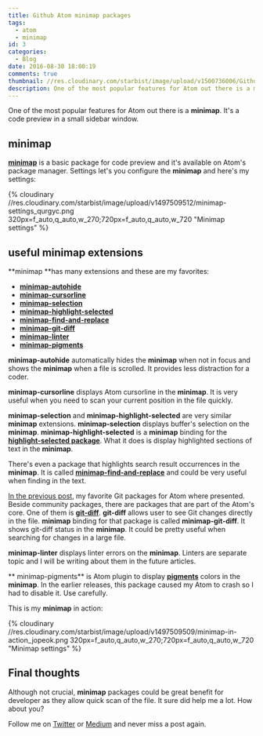 ```yaml
---
title: Github Atom minimap packages
tags:
  - atom
  - minimap
id: 3
categories:
  - Blog
date: 2016-08-30 18:00:19
comments: true
thumbnail: //res.cloudinary.com/starbist/image/upload/v1500736006/Github_Atom_minimap_packages_asknpo.png
description: One of the most popular features for Atom out there is a minimap. It's a code preview in a small sidebar window.
---
```


One of the most popular features for Atom out there is a **minimap**. It's a code preview in a small sidebar window.

<!-- more -->

## minimap

**[minimap](https://atom.io/packages/minimap)** is a basic package for code preview and it's available on Atom's package manager. Settings let's you configure the **minimap** and here's my settings:

{% cloudinary //res.cloudinary.com/starbist/image/upload/v1497509512/minimap-settings_qurgyc.png 320px=f_auto,q_auto,w_270;720px=f_auto,q_auto,w_720 "Minimap settings" %}

## useful minimap extensions

**minimap **has many extensions and these are my favorites:

*   **[minimap-autohide](https://atom.io/packages/minimap-autohide)**
*   **[minimap-cursorline](https://atom.io/packages/minimap-cursorline)**
*   **[minimap-selection](https://atom.io/packages/minimap-selection)**
*   **[minimap-highlight-selected](https://atom.io/packages/minimap-highlight-selected)**
*   **[minimap-find-and-replace](https://atom.io/packages/minimap-find-and-replace)**
*   **[minimap-git-diff](https://atom.io/packages/minimap-git-diff)**
*   **[minimap-linter](https://atom.io/packages/minimap-linter)**
*   **[ minimap-pigments](https://atom.io/packages/minimap-pigments)**

**minimap-autohide** automatically hides the **minimap** when not in focus and shows the **minimap** when a file is scrolled. It provides less distraction for a coder.

**minimap-cursorline** displays Atom cursorline in the **minimap**. It is very useful when you need to scan your current position in the file quickly.

**minimap-selection** and **minimap-highlight-selected** are very similar **minimap** extensions. **minimap-selection** displays buffer's selection on the **minimap**. **minimap-highlight-selected** is a **minimap** binding for the **[highlight-selected package](https://github.com/richrace/highlight-selected)**. What it does is display highlighted sections of text in the **minimap**.

There's even a package that highlights search result occurrences in the **minimap**. It is called **[minimap-find-and-replace](https://atom.io/packages/minimap-find-and-replace)** and could be very useful when finding in the text.

[In the previous post](/en/articles/github-atom-git-packages/), my favorite Git packages for Atom where presented. Beside community packages, there are packages that are part of the Atom's core. One of them is **[git-diff](https://atom.io/packages/git-diff)**. **git-diff** allows user to see Git changes directly in the file. **minimap** binding for that package is called **minimap-git-diff**. It shows git-diff status in the **minimap**. It could be pretty useful when searching for changes in a large file.

**minimap-linter** displays linter errors on the **minimap**. Linters are separate topic and I will be writing about them in the future articles.

** minimap-pigments** is Atom plugin to display **[pigments](https://atom.io/packages/pigments)** colors in the **minimap**. In the earlier releases, this package caused my Atom to crash so I had to disable it. Use carefully.

This is my **minimap** in action:

{% cloudinary //res.cloudinary.com/starbist/image/upload/v1497509509/minimap-in-action_jopeok.png 320px=f_auto,q_auto,w_270;720px=f_auto,q_auto,w_720 "Minimap settings" %}

## Final thoughts

Although not crucial, **minimap** packages could be great benefit for developer as they allow quick scan of the file. It sure did help me a lot. How about you?

Follow me on [Twitter](https://twitter.com/malimirkeccita) or [Medium](https://medium.com/@malimirkeccita) and never miss a post again.
